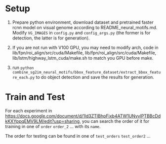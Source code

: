 # Setup
1. Prepare python environment, download dataset and pretrained 
faster rcnn model on visual genome according to README_neural_motifs.md.
Modify `VG_IMAGES` in `config.py` and `config_args.py` 
(the former is for detection, the latter is for generation).

2. If you are not run with V100 GPU, you may need to modify arch, code in lib/fpn/roi_align/src/cuda/Makefile, 
lib/fpn/roi_align/src/cuda/Makefile, lib/lstm/highway_lstm_cuda/make.sh
to match you GPU before make.

3. run `python combine_sg2im_neural_motifs/bbox_feature_dataset/extract_bbox_feature_each.py`
to do object detection and save the results for generation.

# Train and Test
For each experiment in 
https://docs.google.com/document/d/1ld3ZTIBhpFixb4ATW1UNvvlPTBBcDdkKXYppqEMV9LM/edit?usp=sharing,
you can search the order of it for training in one of `order` `order_2` ... with its `name`.

The order for testing can be found in one of `test_orders` `test_order2` ...

 